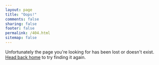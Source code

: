 ```yaml
---
layout: page
title: "Oops!"
comments: false
sharing: false
footer: false
permalink: /404.html
sitemap: false
---
```


Unfortunately the page you're looking for has been lost or doesn't exist.
<a href="{{ site.baseurl }}/">Head back home</a> to try finding it again.
